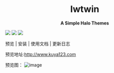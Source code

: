 # <center>Iwtwin</center>

**<center>A Simple Halo Themes</center>**

[![](https://img.shields.io/badge/Halo-1.4.8-blue)](https://halo.run/) [![](https://img.shields.io/badge/Release-1.0.0-blue)](https://github.com/cross266/halo-theme-iwtwin) 
![](https://img.shields.io/badge/License-Apache-blue)

预览 | 安装 | 使用文档 | 更新日志

预览地址:http://www.kuya123.com

预览图：
![image](https://user-images.githubusercontent.com/5645103/119359670-706dc080-bcdc-11eb-8e0b-cb023fb8e5d3.png)

